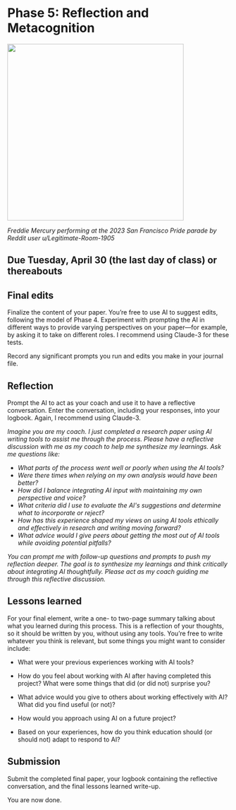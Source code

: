 
# Phase 5: Reflection and Metacognition

<img src="https://preview.redd.it/freddie-mercury-performs-at-the-2023-san-francisco-pride-v0-ye3gznympz4b1.png?width=1024&format=png&auto=webp&s=ad6293772c017d41d815359eb9710b1884d6ea4c" width="400px" />

*Freddie Mercury performing at the 2023 San Francisco Pride parade by Reddit user u/Legitimate-Room-1905*

## Due Tuesday, April 30 (the last day of class) or thereabouts

## Final edits

Finalize the content of your paper. You’re free to use AI to suggest edits, following the model of Phase 4. Experiment with prompting the AI in different ways to provide varying perspectives on your paper—for example, by asking it to take on different roles. I recommend using Claude-3 for these tests.

Record any significant prompts you run and edits you make in your journal file.

## Reflection

Prompt the AI to act as your coach and use it to have a reflective conversation. Enter the conversation, including your responses, into your logbook. Again, I recommend using Claude-3.


*Imagine you are my coach. I just completed a research paper using AI writing tools to assist me through the process. Please have a reflective discussion with me as my coach to help me synthesize my learnings. Ask me questions like:*

- *What parts of the process went well or poorly when using the AI tools?*
- *Were there times when relying on my own analysis would have been better?*
- *How did I balance integrating AI input with maintaining my own perspective and voice?*
- *What criteria did I use to evaluate the AI's suggestions and determine what to incorporate or reject?*
- *How has this experience shaped my views on using AI tools ethically and effectively in research and writing moving forward?*
- *What advice would I give peers about getting the most out of AI tools while avoiding potential pitfalls?*

*You can prompt me with follow-up questions and prompts to push my reflection deeper. The goal is to synthesize my learnings and think critically about integrating AI thoughtfully. Please act as my coach guiding me through this reflective discussion.*


## Lessons learned

For your final element, write a one- to two-page summary talking about what you learned during this process. This is a reflection of your thoughts, so it should be written by you, without using any tools. You’re free to write whatever you think is relevant, but some things you might want to consider include:

- What were your previous experiences working with AI tools?

- How do you feel about working with AI after having completed this project? What were some things that did (or did not) surprise you?

- What advice would you give to others about working effectively with AI? What did you find useful (or not)?

- How would you approach using AI on a future project?

- Based on your experiences, how do you think education should (or should not) adapt to respond to AI?


## Submission

Submit the completed final paper, your logbook containing the reflective conversation, and the final lessons learned write-up.

You are now done.
